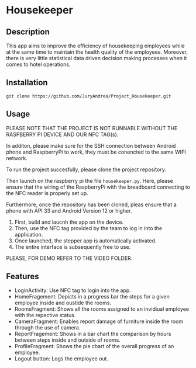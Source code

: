 # Housekeeper

## Description

This app aims to improve the efficiency of housekeeping employees while at the same time to maintain the health quality of the employees. 
Moreover, there is very little statistical data driven decision making processes when it comes to hotel operations. 

## Installation
`git clone https://github.com/JuryAndrea/Project_Housekeeper.git`

## Usage

PLEASE NOTE THAT THE PROJECT IS NOT RUNNABLE WITHOUT THE RASPBERRY PI DEVICE AND OUR NFC TAG(s).

In additon, please make sure for the SSH connection between Android phone and RaspberryPi to work, they must be conencted to the same WIFI network. 

To run the project succesfully, please clone the project repository. 

Then launch on the raspberry pi the file `housekeeper.py`. Here, please ensure that the wiring of the RaspberryPi with the breadboard connecting to the NFC reader is properly set up. 

Furthermore, once the repository has been cloned, pleas ensure that a phone with API 33 and Android Version 12 or higher. 

  1. First, build and laucnh the app on the device. 
  2. Then, use the NFC tag provided by the team to log in into the application. 
  3. Once launched, the stepper app is automatically activated.
  4. The entire interface is subsequently free to use.

PLEASE, FOR DEMO REFER TO THE VIDEO FOLDER.

## Features

- LoginActivity: Use NFC tag to login into the app. 
- HomeFragement: Depicts in a progress bar the steps for a given employee inside and oustide the rooms.  
- RoomsFragment: Shows all the rooms assigned to an invidiual employee with the repective status.  
- CameraFragment: Enables report damage of furniture inside the room through the use of camera. 
- ReportFragement: Shows in a bar chart the comparison by hours between steps inside and outside of rooms. 
- ProfileFragment: Shows the pie chart of the overall progress of an employee. 
- Logout button: Logs the employee out. 

